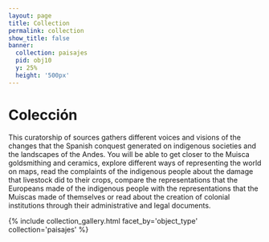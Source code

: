 ```yaml
---
layout: page
title: Collection
permalink: collection
show_title: false
banner:
  collection: paisajes
  pid: obj10
  y: 25%
  height: '500px'
---
```

# Colección
This curatorship of sources gathers different voices and visions of the changes that the Spanish conquest generated on indigenous societies and the landscapes of the Andes. You will be able to get closer to the Muisca goldsmithing and ceramics, explore different ways of representing the world on maps, read the complaints of the indigenous people about the damage that livestock did to their crops, compare the representations that the Europeans made of the indigenous people with the representations that the Muiscas made of themselves or read about the creation of colonial institutions through their administrative and legal documents.  



{% include collection_gallery.html facet_by='object_type' collection='paisajes' %}
